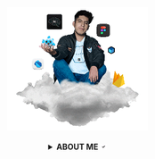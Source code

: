 <!-- code IMG -->
<div align="center" id="lucas">
<a href="http://www.bastndev.com/"><img width="50%" src="@bastndev/IMG/Gif/gohit.gif" title="bastndev.com"></a>
</div></br>

<!-- ABOUT ME -->
<details >
<summary align="center"><b>ABOUT ME</b> <a href="#"> <img width="11.5px" src="@bastndev/IMG/verify.gif"></a></summary>

<div>
  <img align="left" width="13%" src="@bastndev/IMG/blok.png"/>
  <img align="right" width="13%" src="@bastndev/IMG/blok.png"/>
    <h6>
      Hey, I'm <a href="https://www.linkedin.com/in/bastndev/">Gohit bastian </a>and I'm from Peru 🇵🇪. Currently, I'm working<a href="https://www.bastndev.com/"> @bastndev </a>. In my personal projects. I'm interested in developing applications that have integrated artificial intelligence. If you want me to be part of your team, you can <img width="16px" title="go.bastndev@gmail.com" src="@bastndev/IMG/message.gif">
    </h6>
</pre>
  <h3 align="center">
<kbd>
  ➥ <a href="https://www.linkedin.com/in/bastndev/" > My interests: </a> • Artificial Intelligence | • Mobile Development | • UI/UX
  </h5>
</kbd>
</div>

<!-- STATISTICS graph -->
[![Ashutosh's github activity graph](https://github-readme-activity-graph.vercel.app/graph?username=bastndev&bg_color=0d1117&color=96989C&line=00b3ff&point=f9fafa&area=true&hide_border=true)](https://github.com/ashutosh00710/github-readme-activity-graph)

<!-- STATISTICS -->
<details >
<summary><b>𝚜𝚝𝚊𝚝𝚒𝚜𝚝𝚒𝚌𝚜</b> <a href="#"> <img width="15px" src="@bastndev/IMG/statistics2.png"></a></summary>

<p align="right">
 <img  width="60%" src="https://github-readme-streak-stats.herokuapp.com?user=bastndev&theme=tokyonight_duo&hide_border=true">
</p>
</details>



[![GitHub Streak](https://streak-stats.demolab.com?user=bastndev&theme=dark-smoky&hide_border=true&border_radius=6.9)](https://git.io/streak-stats)

<!-- Visit Counter -->
<div>
<img align="right" width="4.2%" src="@bastndev/IMG/blok.png"/>
<img align="right" width="2.1%" src="@bastndev/IMG/gem.webp"/>
</div></br>

[<img align="right" width="15%" src="https://profile-counter.glitch.me/{bastndev}/count.svg"/>](#lucas)
</details>

